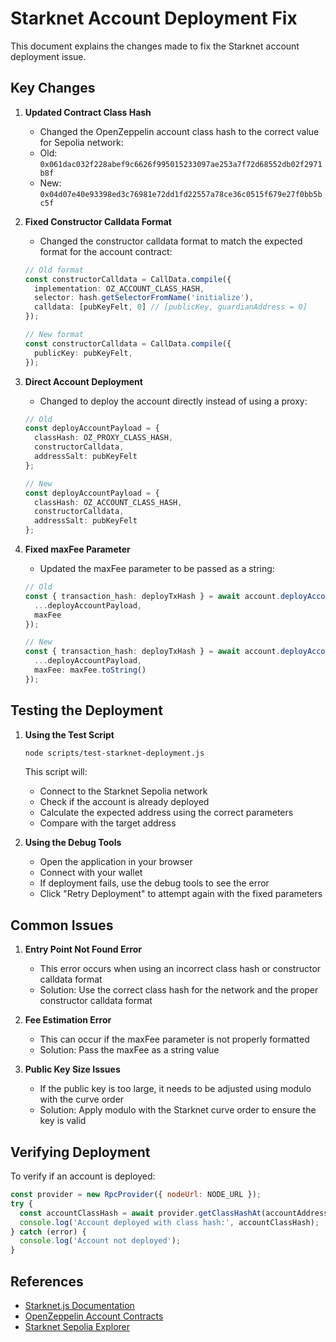 # Starknet Account Deployment Fix

This document explains the changes made to fix the Starknet account deployment issue.

## Key Changes

1. **Updated Contract Class Hash**
   - Changed the OpenZeppelin account class hash to the correct value for Sepolia network:
   - Old: `0x061dac032f228abef9c6626f995015233097ae253a7f72d68552db02f2971b8f`
   - New: `0x04d07e40e93398ed3c76981e72dd1fd22557a78ce36c0515f679e27f0bb5bc5f`

2. **Fixed Constructor Calldata Format**
   - Changed the constructor calldata format to match the expected format for the account contract:
   ```typescript
   // Old format
   const constructorCalldata = CallData.compile({
     implementation: OZ_ACCOUNT_CLASS_HASH,
     selector: hash.getSelectorFromName('initialize'),
     calldata: [pubKeyFelt, 0] // [publicKey, guardianAddress = 0]
   });

   // New format
   const constructorCalldata = CallData.compile({
     publicKey: pubKeyFelt,
   });
   ```

3. **Direct Account Deployment**
   - Changed to deploy the account directly instead of using a proxy:
   ```typescript
   // Old
   const deployAccountPayload = {
     classHash: OZ_PROXY_CLASS_HASH,
     constructorCalldata,
     addressSalt: pubKeyFelt
   };

   // New
   const deployAccountPayload = {
     classHash: OZ_ACCOUNT_CLASS_HASH,
     constructorCalldata,
     addressSalt: pubKeyFelt
   };
   ```

4. **Fixed maxFee Parameter**
   - Updated the maxFee parameter to be passed as a string:
   ```typescript
   // Old
   const { transaction_hash: deployTxHash } = await account.deployAccount({
     ...deployAccountPayload,
     maxFee
   });

   // New
   const { transaction_hash: deployTxHash } = await account.deployAccount({
     ...deployAccountPayload,
     maxFee: maxFee.toString()
   });
   ```

## Testing the Deployment

1. **Using the Test Script**
   ```bash
   node scripts/test-starknet-deployment.js
   ```
   This script will:
   - Connect to the Starknet Sepolia network
   - Check if the account is already deployed
   - Calculate the expected address using the correct parameters
   - Compare with the target address

2. **Using the Debug Tools**
   - Open the application in your browser
   - Connect with your wallet
   - If deployment fails, use the debug tools to see the error
   - Click "Retry Deployment" to attempt again with the fixed parameters

## Common Issues

1. **Entry Point Not Found Error**
   - This error occurs when using an incorrect class hash or constructor calldata format
   - Solution: Use the correct class hash for the network and the proper constructor calldata format

2. **Fee Estimation Error**
   - This can occur if the maxFee parameter is not properly formatted
   - Solution: Pass the maxFee as a string value

3. **Public Key Size Issues**
   - If the public key is too large, it needs to be adjusted using modulo with the curve order
   - Solution: Apply modulo with the Starknet curve order to ensure the key is valid

## Verifying Deployment

To verify if an account is deployed:
```javascript
const provider = new RpcProvider({ nodeUrl: NODE_URL });
try {
  const accountClassHash = await provider.getClassHashAt(accountAddress);
  console.log('Account deployed with class hash:', accountClassHash);
} catch (error) {
  console.log('Account not deployed');
}
```

## References

- [Starknet.js Documentation](https://www.starknetjs.com/docs/API/account)
- [OpenZeppelin Account Contracts](https://github.com/OpenZeppelin/cairo-contracts/tree/main/src/account)
- [Starknet Sepolia Explorer](https://sepolia.starkscan.co/) 